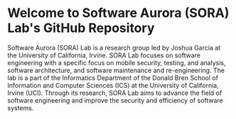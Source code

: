 # Welcome to Software Aurora (SORA) Lab's GitHub Repository

Software Aurora (SORA) Lab is a research group led by Joshua Garcia at the University of California, Irvine. SORA Lab focuses on software engineering with a specific focus on mobile security, testing, and analysis, software architecture, and software maintenance and re-engineering. The lab is a part of the Informatics Department of the Donald Bren School of Information and Computer Sciences (ICS) at the University of California, Irvine (UCI). Through its research, SORA Lab aims to advance the field of software engineering and improve the security and efficiency of software systems.
